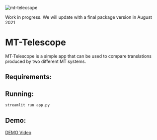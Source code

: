 ![mt-telecsope](https://user-images.githubusercontent.com/17256847/124762084-66212200-df2a-11eb-92ce-edbebfe9d4e2.jpg)

Work in progress. We will update with a final package version in August 2021

# MT-Telescope

MT-Telescope is a simple app that can be used to compare translations produced by two different MT systems.

## Requirements:


## Running:

```bash
streamlit run app.py
```

## Demo:

[DEMO Video](https://youtu.be/MZOe1yX8mII)

